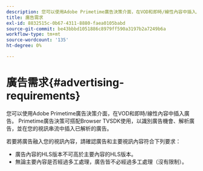 ```yaml
---
description: 您可以使用Adobe Primetime廣告決策介面，在VOD和即時/線性內容中插入廣告。 Primetime廣告決策可搭配Browser TVSDK使用，以識別廣告機會、解析廣告，並在您的視訊串流中插入已解析的廣告。
title: 廣告需求
exl-id: 8832515c-0b67-4311-8880-faea0105babd
source-git-commit: be43bbbd1051886c8979ff590a3197b2a7249b6a
workflow-type: tm+mt
source-wordcount: '135'
ht-degree: 0%

---
```


# 廣告需求{#advertising-requirements}

您可以使用Adobe Primetime廣告決策介面，在VOD和即時/線性內容中插入廣告。 Primetime廣告決策可搭配Browser TVSDK使用，以識別廣告機會、解析廣告，並在您的視訊串流中插入已解析的廣告。

若要將廣告融入您的視訊內容，請確認廣告和主要視訊內容符合下列要求：

* 廣告內容的HLS版本不可高於主要內容的HLS版本。
* 無論主要內容是否經過多工處理，廣告皆不必經過多工處理（沒有限制）。
